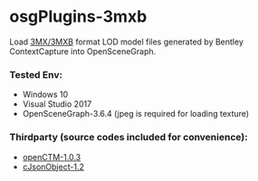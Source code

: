 # osgPlugins-3mxb

Load [3MX/3MXB](https://docs.bentley.com/LiveContent/web/ContextCapture%20Help-v9/en/GUID-CED0ABE6-2EE3-458D-9810-D87EC3C521BD.html) format LOD model files generated by Bentley ContextCapture into OpenSceneGraph.

### Tested Env:
- Windows 10
- Visual Studio 2017
- OpenSceneGraph-3.6.4 (jpeg is required for loading texture)

### Thirdparty (source codes included for convenience):
- [openCTM-1.0.3](http://openctm.sourceforge.net/)
- [cJsonObject-1.2](https://github.com/Bwar/CJsonObject)
